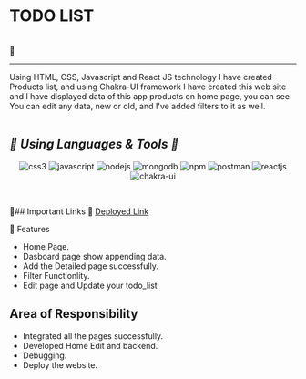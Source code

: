 
 <h1> TODO LIST</h1>
<br/>
🎯 
<hr>
Using HTML, CSS, Javascript and React JS technology I have created Products list, and using Chakra-UI framework I have created this web site and I have displayed data of this app products on home page, you can see You can edit any data, new or old, and I've added filters to it as well.
<br/>
<br/>

<h2><i>🎯 Using Languages & Tools 🧰</i></h2>
<p align="center">
    <img src="https://img.shields.io/badge/CSS3-1572B6?style=for-the-badge&logo=css3&logoColor=white" alt="css3" />
    <img src="https://img.shields.io/badge/JavaScript-323330?style=for-the-badge&logo=javascript&logoColor=F7DF1E" alt="javascript" />
    <img src="https://img.shields.io/badge/Node.js-339933?style=for-the-badge&logo=nodedotjs&logoColor=white" alt="nodejs" />
    <img src="https://img.shields.io/badge/MongoDB-4EA94B?style=for-the-badge&logo=mongodb&logoColor=white" alt="mongodb" />
    <img src="https://img.shields.io/badge/npm-CB3837?style=for-the-badge&logo=npm&logoColor=white" alt="npm" />
    <img src="https://img.shields.io/badge/Postman-FF6C37?style=for-the-badge&logo=Postman&logoColor=white" alt="postman" />
    <img src="https://img.shields.io/badge/React-20232A?style=for-the-badge&logo=react&logoColor=61DAFB" alt="reactjs" />
   <img src="https://img.shields.io/badge/Chakra%20UI-3bc7bd?style=for-the-badge&logo=chakraui&logoColor=white" alt="chakra-ui" />
 </p>
<br>

🎯## Important Links 🔗 
<a href="https://quiet-piroshki-cb1bdc.netlify.app/">Deployed Link</a>
<br>

🎯 Features
- Home Page.
- Dasboard page show appending data.
- Add the Detailed page successfully.
- Filter Functionlity.
- Edit page and Update your todo_list


## Area of Responsibility

- Integrated all the pages successfully.
- Developed Home Edit and backend.
- Debugging.
- Deploy the website.







 
